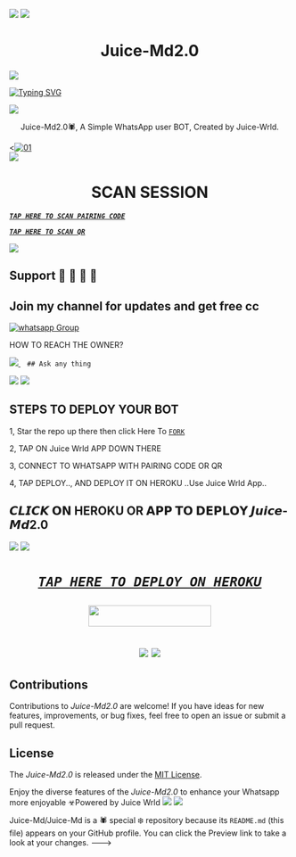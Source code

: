 <a><img
src='https://i.imgur.com/LyHic3i.gif'/></a>
<a><img src='https://i.imgur.com/LyHic3i.gif'/></a>
 <h1 align="center"> Juice-Md2.0 </h1>


<a><img src='https://i.imgur.com/LyHic3i.gif'/></a>
      
[![Typing SVG](https://readme-typing-svg.herokuapp.com?font=Rockstar-ExtraBold&color=blue&lines=𝗔𝗠+𝙅𝙪𝙞𝙘𝙚-𝙈𝙙2.0+𝗖𝗥𝗘𝗔𝗧𝗘𝗗+𝗕𝗬+𝙅𝙪𝙞𝙘𝙚-𝙒𝙧𝙡𝙙)](https://git.io/typing-svg)

<a><img src='https://i.imgur.com/LyHic3i.gif'/></a>
 
<p align="center"> Juice-Md2.0🕷️, A Simple WhatsApp user BOT, Created by Juice-Wrld.
</p

<<a href="https://ibb.co/N6NMDtn"><img src="https://telegra.ph/file/b1060c804e205f0fa0a78.jpg" alt="01" border="0" /></a>                     
<a><img src='https://i.imgur.com/LyHic3i.gif'/></a>
 <h1 align="center">  SCAN SESSION </h1>
 

  ***[`TAP HERE TO SCAN PAIRING CODE`](https://Juice-Code-app-c1168f4953cd.herokuapp.com/pair)***
  
***[`TAP HERE TO SCAN QR`](https://Juice-Code-app-c1168f4953cd.herokuapp.com/qr)***


<a><img src='https://i.imgur.com/LyHic3i.gif'/></a>
## Support 🧧 🧧 🧧 🧧
## Join my channel for updates and get free cc
<a href="https://chat.whatsapp.com/HrfvKpwWX7hAMuw9DaPonW" target="_blank">
    <img alt="whatsapp Group" src="https://img.shields.io/badge/ Whatsapp Support Channel -25D366?style=for-the-badge&logo=whatsapp&logoColor=white" />
  </a>
</p>


HOW TO REACH THE OWNER? 
 
   
   <a href="https://wa.me/message/74F2PC4JA4F3P1">
    <img src="https://img.shields.io/badge/WhatsApp-25D366?style=for-the-badge&logo=whatsapp&logoColor=white" />
  </a>&nbsp;&nbsp;
   <a

    ## Ask any thing
<a><img src='https://i.imgur.com/LyHic3i.gif'/></a>
<a><img src='https://i.imgur.com/LyHic3i.gif'/></a>

## STEPS TO DEPLOY YOUR BOT


1, Star the repo up there then click Here To  [`FORK`](https://github.com/Juice-Md/Juice-AI-10.10/fork)

2, TAP ON Juice Wrld APP DOWN THERE



3, CONNECT TO WHATSAPP WITH PAIRING CODE OR QR

4, TAP DEPLOY.., AND DEPLOY IT ON HEROKU ..Use Juice Wrld App..

## 𝘾𝙇𝙄𝘾𝙆 𝗢𝗡 HEROKU OR 𝗔𝗣𝗣 𝗧𝗢 𝗗𝗘𝗣𝗟𝗢𝗬  𝙅𝙪𝙞𝙘𝙚-𝙈𝙙2.0

<a><img src='https://i.imgur.com/LyHic3i.gif'/></a>
<a><img src='https://i.imgur.com/LyHic3i.gif'/></a>

 <h1 align="center">

  ***[`TAP HERE TO DEPLOY ON HEROKU`](https://dashboard.heroku.com/new?template=https://github.com/Juice-Md/Juice-Md-AI-10.10)***







  ***<p align="center"><a href="https://Juice-Code-app-c1168f4953cd.herokuapp.com/">
 <img src="https://img.shields.io/badge/TAP%20HERE%20TO%20OPEN%20Juice%20TECH%20APP-Yellow?style=for-the-badge&logo=Juice" width="220" height="38.45"/></a></p>***



<a><img src='https://i.imgur.com/LyHic3i.gif'/></a>
<a><img src='https://i.imgur.com/LyHic3i.gif'/></a>
   
  




## Contributions


Contributions to *Juice-Md2.0* are welcome! If you have ideas for new features, improvements, or bug fixes, feel free to open an issue or submit a pull request.

## License

The *Juice-Md2.0* is released under the [MIT License](https://opensource.org/licenses/MIT).

Enjoy the diverse features of the *Juice-Md2.0*  to enhance your Whatsapp more enjoyable
☣Powered by Juice Wrld 
<a><img src='https://i.imgur.com/LyHic3i.gif'/></a>
<a><img src='https://i.imgur.com/LyHic3i.gif'/></a>

Juice-Md/Juice-Md is a 🕷️ special ❄️ repository because its `README.md` (this file) appears on your GitHub profile.
You can click the Preview link to take a look at your changes.
--->
